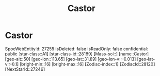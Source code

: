 ﻿---
title: "Castor"
location: [31.89,113.65,50]
type: Station
tags:
- astro/Star

---

# Castor

SpocWebEntityId: 27255
isDeleted: false
isReadOnly: false
confidential: public
[star-class::A1]
[star-class-id::28189]
[Mass-sol::]
[name::Castor]
[geo-alt::50]
[geo-lon::113.65]
[geo-lat::31.89]
[geo-lon-v::-0.013]
[geo-lat-v::-0.1]
[bright-min::16]
[bright-max::16]
[Zodiac-index::1]
[ZodiacId::28120]
[NextStarId::27246]

